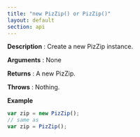 ```yaml
---
title: "new PizZip() or PizZip()"
layout: default
section: api
---
```


**Description** : Create a new PizZip instance.

**Arguments** : None

**Returns** : A new PizZip.

**Throws** : Nothing.

<!-- __Complexity__ : Object creation in **O(1)**. -->

**Example**

```js
var zip = new PizZip();
// same as
var zip = PizZip();
```
